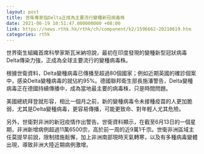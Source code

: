 ```yaml
---
layout: post
title: 世衛專家指Delta正成為主要流行變種新冠病毒株
date: 2021-06-19 10:51:47.000000000 +08:00
link: https://news.rthk.hk/rthk/ch/component/k2/1596662-20210619.htm
categories: rthk
---
```


世界衛生組織首席科學家斯瓦米納坦說，最初在印度發現的變種新型冠狀病毒Delta傳染力強，正成為全球主要流行的變種病毒株。

根據世衛資料，Delta變種病毒已傳播至超過80個國家；例如近期英國的確診個案中，感染Delta變種病毒的就佔約95%。德國聯邦衛生部長施潘警告，Delta變種病毒正在德國持續傳播中，成為當地最主要的病毒株，只是時間問題。

美國總統拜登就形容，相比一個月之前，新的變種病毒令未接種疫苗的人更加脆弱，尤其是Delta變種病毒，更容易傳播，可能更致命、對年輕人尤其危險。

另外，世衛對非洲的新冠疫情作出警告。世衛資料顯示，在截至6月13日的一個星期，非洲新增病例超過11萬6500宗，高於前一周的近9萬1千宗。世衛非洲區域主任莫提早前說，限制措施鬆懈，加上非洲南部現時天氣轉寒，以及有多種病毒變體出現，導致非洲大陸近期病例激增。
